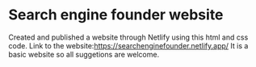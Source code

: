 # Search engine founder website
Created and published a website through Netlify using this html and css code. Link to the website:https://searchenginefounder.netlify.app/ It is a basic website so all suggetions are welcome.
